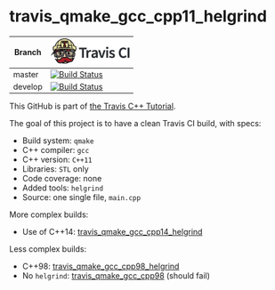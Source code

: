 # travis_qmake_gcc_cpp11_helgrind

Branch|[![Travis CI logo](TravisCI.png)](https://travis-ci.org)
---|---
master|[![Build Status](https://travis-ci.org/richelbilderbeek/travis_qmake_gcc_cpp11_helgrind.svg?branch=master)](https://travis-ci.org/richelbilderbeek/travis_qmake_gcc_cpp11_helgrind)
develop|[![Build Status](https://travis-ci.org/richelbilderbeek/travis_qmake_gcc_cpp11_helgrind.svg?branch=develop)](https://travis-ci.org/richelbilderbeek/travis_qmake_gcc_cpp11_helgrind)

This GitHub is part of [the Travis C++ Tutorial](https://github.com/richelbilderbeek/travis_cpp_tutorial).

The goal of this project is to have a clean Travis CI build, with specs:

 * Build system: `qmake`
 * C++ compiler: `gcc`
 * C++ version: `C++11`
 * Libraries: `STL` only
 * Code coverage: none
 * Added tools: `helgrind`
 * Source: one single file, `main.cpp`

More complex builds:

 * Use of C++14: [travis_qmake_gcc_cpp14_helgrind](https://www.github.com/richelbilderbeek/travis_qmake_gcc_cpp14_helgrind)

Less complex builds:

 * C++98: [travis_qmake_gcc_cpp98_helgrind](https://www.github.com/richelbilderbeek/travis_qmake_gcc_cpp98_helgrind)
 * No `helgrind`: [travis_qmake_gcc_cpp98](https://www.github.com/richelbilderbeek/travis_qmake_gcc_cpp98) (should fail)
